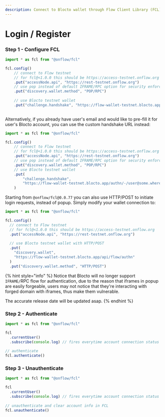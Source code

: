 ```yaml
---
description: Connect to Blocto wallet through Flow Client Library (FCL)
---
```


# Login / Register

### Step 1 - Configure FCL

```javascript
import * as fcl from "@onflow/fcl"

fcl.config()
    // connect to Flow testnet
    // for fcl@<1.0.0 this should be https://access-testnet.onflow.org
    .put("accessNode.api", "https://rest-testnet.onflow.org")
    // use pop instead of default IFRAME/RPC option for security enforcement
    .put("discovery.wallet.method", "POP/RPC")
    
    // use Blocto testnet wallet
    .put("challenge.handshake", "https://flow-wallet-testnet.blocto.app/authn")
    
```

Alternatively, if you already have user's email and would like to pre-fill it for user's Blocto account, you can use the custom handshake URL instead:

```javascript
import * as fcl from "@onflow/fcl"

fcl.config()
    // connect to Flow testnet
    // for fcl@<1.0.0 this should be https://access-testnet.onflow.org
    .put("accessNode.api", "https://rest-testnet.onflow.org")
    // use pop instead of default IFRAME/RPC option for security enforcement
    .put("discovery.wallet.method", "POP/RPC")
    // use Blocto testnet wallet
    .put(
        "challenge.handshake",
        "https://flow-wallet-testnet.blocto.app/authn/-/user@some.where"
    )
```

Starting from `@onflow/fcl@0.0.77` you can also use HTTP/POST to initiate login requests, instead of popup.  Simply modify your wallet connection to:

```javascript
import * as fcl from "@onflow/fcl"

fcl.config()
  // connect to Flow testnet
  // for fcl@<1.0.0 this should be https://access-testnet.onflow.org
  .put("accessNode.api", "https://rest-testnet.onflow.org")
  
  // use Blocto testnet wallet with HTTP/POST
  .put(
    "discovery.wallet",
    "https://flow-wallet-testnet.blocto.app/api/flow/authn"
  )
  .put("discovery.wallet.method", "HTTP/POST")
```

{% hint style="info" %}
Notice that Blocto will no longer support `IFRAME/`RPC flow for authentication, due to the reason that iframes in popup are easily forgeable, users may not notice that they're interacting with forged domain with iframes, thus make them vulnerable.

The accurate release date will be updated asap.
{% endhint %}

### Step 2 - Authenticate

```javascript
import * as fcl from "@onflow/fcl"

fcl
  .currentUser()
  .subscribe(console.log) // fires everytime account connection status updates
  
// authenticate
fcl.authenticate()
```

### Step 3 - Unauthenticate

```javascript
import * as fcl from "@onflow/fcl"

fcl
  .currentUser()
  .subscribe(console.log) // fires everytime account connection status updates
  
// unauthenticate and clear account info in FCL
fcl.unauthenticate()
```

